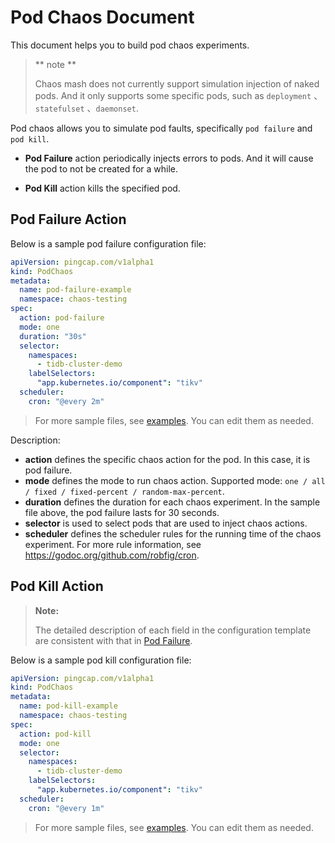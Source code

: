 # Pod Chaos Document

This document helps you to build pod chaos experiments. 

> ** note ** 
> 
> Chaos mash does not currently support simulation injection of naked pods. And it only supports some specific pods, such as `deployment` 、`statefulset` 、`daemonset`. 

Pod chaos allows you to simulate pod faults, specifically `pod failure` and `pod kill`.

- **Pod Failure** action periodically injects errors to pods. And it will cause the pod to not be created for a while.

- **Pod Kill** action kills the specified pod.

## Pod Failure Action

Below is a sample pod failure configuration file:

```yaml
apiVersion: pingcap.com/v1alpha1
kind: PodChaos
metadata:
  name: pod-failure-example
  namespace: chaos-testing
spec:
  action: pod-failure
  mode: one
  duration: "30s"
  selector:
    namespaces:
      - tidb-cluster-demo
    labelSelectors:
      "app.kubernetes.io/component": "tikv"
  scheduler:
    cron: "@every 2m"
```

> For more sample files, see [examples](../examples). You can edit them as needed. 

Description:

* **action** defines the specific chaos action for the pod. In this case, it is pod failure.
* **mode** defines the mode to run chaos action. Supported mode: `one / all / fixed / fixed-percent / random-max-percent`.
* **duration** defines the duration for each chaos experiment. In the sample file above, the pod failure lasts for 30 seconds.
* **selector** is used to select pods that are used to inject chaos actions.
* **scheduler** defines the scheduler rules for the running time of the chaos experiment. For more rule information, see <https://godoc.org/github.com/robfig/cron>.

## Pod Kill Action

> **Note:** 
> 
> The detailed description of each field in the configuration template are consistent with that in [Pod Failure](#Pod-Failure-Action).

Below is a sample pod kill configuration file:

```yaml
apiVersion: pingcap.com/v1alpha1
kind: PodChaos
metadata:
  name: pod-kill-example
  namespace: chaos-testing
spec:
  action: pod-kill
  mode: one
  selector:
    namespaces:
      - tidb-cluster-demo
    labelSelectors:
      "app.kubernetes.io/component": "tikv"
  scheduler:
    cron: "@every 1m"
```

> For more sample files, see [examples](../examples). You can edit them as needed. 
